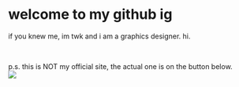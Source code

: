 <!DOCTYPE html>
<html>
  <h1>welcome to my github ig</h1>
  <p>if you knew me, im twk and i am a graphics designer. hi.</p>
  <br>
  <p> p.s. this is NOT my official site, the actual one is on the button below.
  <br>
  <a href"https://twk-corporation.neocities.org/"><img src="https://twk-corporation.neocities.org/twk_button-1996.png"></a></p>
</html>
